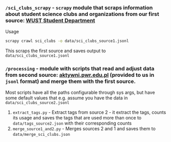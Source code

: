 

### `/sci_clubs_scrapy` - `scrapy` module that scraps information about student science clubs and organizations from our first source: [WUST Student Department](https://dzialstudencki.pwr.edu.pl/organizacje-studenckie/wykaz-uczelnianych-organizacji-studenckich)
Usage 
```bash
scrapy crawl sci_clubs -o data/sci_clubs_source1.jsonl
```
This scraps the first source and saves output to `data/sci_clubs_source1.jsonl`


### `/processing` - module with scripts that read and adjust data from second source: [aktywni.pwr.edu.pl](https://aktywni.pwr.edu.pl) (provided to us in `jsonl` format) and merge them with the first source. 
Most scripts have all the paths configurable through sys args, but have some default values that e.g. assume you have the data in `data/sci_clubs_source2.jsonl`

1. `extract_tags.py` -  Extract tags from source 2 - it extract the tags, counts its usage and saves the tags that are used more than once to `data/tags_source2.json` with their corresponding counts 
2. `merge_source1_and2.py` - Merges sources 2 and 1 and saves them to `data/merge_sci_clubs.json`